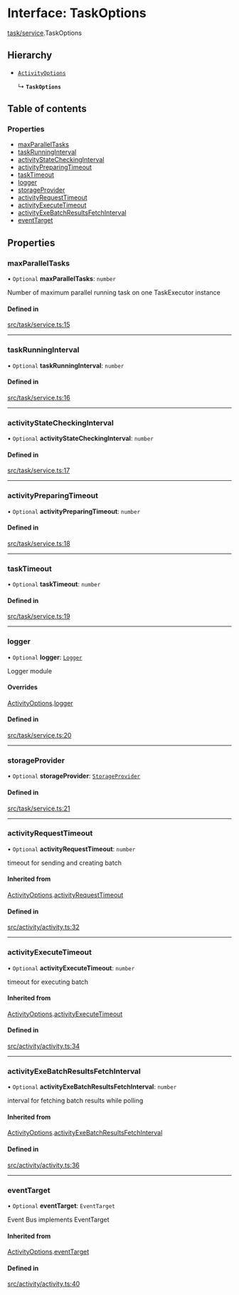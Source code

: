 # Interface: TaskOptions

[task/service](../modules/task_service.md).TaskOptions

## Hierarchy

- [`ActivityOptions`](activity_activity.ActivityOptions.md)

  ↳ **`TaskOptions`**

## Table of contents

### Properties

- [maxParallelTasks](task_service.TaskOptions.md#maxparalleltasks)
- [taskRunningInterval](task_service.TaskOptions.md#taskrunninginterval)
- [activityStateCheckingInterval](task_service.TaskOptions.md#activitystatecheckinginterval)
- [activityPreparingTimeout](task_service.TaskOptions.md#activitypreparingtimeout)
- [taskTimeout](task_service.TaskOptions.md#tasktimeout)
- [logger](task_service.TaskOptions.md#logger)
- [storageProvider](task_service.TaskOptions.md#storageprovider)
- [activityRequestTimeout](task_service.TaskOptions.md#activityrequesttimeout)
- [activityExecuteTimeout](task_service.TaskOptions.md#activityexecutetimeout)
- [activityExeBatchResultsFetchInterval](task_service.TaskOptions.md#activityexebatchresultsfetchinterval)
- [eventTarget](task_service.TaskOptions.md#eventtarget)

## Properties

### maxParallelTasks

• `Optional` **maxParallelTasks**: `number`

Number of maximum parallel running task on one TaskExecutor instance

#### Defined in

[src/task/service.ts:15](https://github.com/golemfactory/golem-js/blob/c28a1b0/src/task/service.ts#L15)

___

### taskRunningInterval

• `Optional` **taskRunningInterval**: `number`

#### Defined in

[src/task/service.ts:16](https://github.com/golemfactory/golem-js/blob/c28a1b0/src/task/service.ts#L16)

___

### activityStateCheckingInterval

• `Optional` **activityStateCheckingInterval**: `number`

#### Defined in

[src/task/service.ts:17](https://github.com/golemfactory/golem-js/blob/c28a1b0/src/task/service.ts#L17)

___

### activityPreparingTimeout

• `Optional` **activityPreparingTimeout**: `number`

#### Defined in

[src/task/service.ts:18](https://github.com/golemfactory/golem-js/blob/c28a1b0/src/task/service.ts#L18)

___

### taskTimeout

• `Optional` **taskTimeout**: `number`

#### Defined in

[src/task/service.ts:19](https://github.com/golemfactory/golem-js/blob/c28a1b0/src/task/service.ts#L19)

___

### logger

• `Optional` **logger**: [`Logger`](utils_logger_logger.Logger.md)

Logger module

#### Overrides

[ActivityOptions](activity_activity.ActivityOptions.md).[logger](activity_activity.ActivityOptions.md#logger)

#### Defined in

[src/task/service.ts:20](https://github.com/golemfactory/golem-js/blob/c28a1b0/src/task/service.ts#L20)

___

### storageProvider

• `Optional` **storageProvider**: [`StorageProvider`](storage_provider.StorageProvider.md)

#### Defined in

[src/task/service.ts:21](https://github.com/golemfactory/golem-js/blob/c28a1b0/src/task/service.ts#L21)

___

### activityRequestTimeout

• `Optional` **activityRequestTimeout**: `number`

timeout for sending and creating batch

#### Inherited from

[ActivityOptions](activity_activity.ActivityOptions.md).[activityRequestTimeout](activity_activity.ActivityOptions.md#activityrequesttimeout)

#### Defined in

[src/activity/activity.ts:32](https://github.com/golemfactory/golem-js/blob/c28a1b0/src/activity/activity.ts#L32)

___

### activityExecuteTimeout

• `Optional` **activityExecuteTimeout**: `number`

timeout for executing batch

#### Inherited from

[ActivityOptions](activity_activity.ActivityOptions.md).[activityExecuteTimeout](activity_activity.ActivityOptions.md#activityexecutetimeout)

#### Defined in

[src/activity/activity.ts:34](https://github.com/golemfactory/golem-js/blob/c28a1b0/src/activity/activity.ts#L34)

___

### activityExeBatchResultsFetchInterval

• `Optional` **activityExeBatchResultsFetchInterval**: `number`

interval for fetching batch results while polling

#### Inherited from

[ActivityOptions](activity_activity.ActivityOptions.md).[activityExeBatchResultsFetchInterval](activity_activity.ActivityOptions.md#activityexebatchresultsfetchinterval)

#### Defined in

[src/activity/activity.ts:36](https://github.com/golemfactory/golem-js/blob/c28a1b0/src/activity/activity.ts#L36)

___

### eventTarget

• `Optional` **eventTarget**: `EventTarget`

Event Bus implements EventTarget

#### Inherited from

[ActivityOptions](activity_activity.ActivityOptions.md).[eventTarget](activity_activity.ActivityOptions.md#eventtarget)

#### Defined in

[src/activity/activity.ts:40](https://github.com/golemfactory/golem-js/blob/c28a1b0/src/activity/activity.ts#L40)
